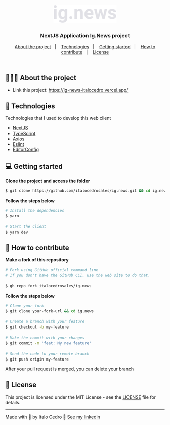 <h1 align="center">
  <img alt="Logo" src="https://github.com/italocedrosales/ig.news/blob/develop/public/images/logo.svg" width="200px">
</h1>

<h3 align="center">
  NextJS Application Ig.News project
</h3>


<!-- <p align="center">
  <img alt="issues" src="https://img.shields.io/github/issues/italocedrosales/gobarber-api">

  <img alt="forks" src="https://img.shields.io/github/forks/italocedrosales/gobarber-api">

  <img alt="stars" src="https://img.shields.io/github/stars/italocedrosales/gobarber-api">

  <img alt="license" src="https://img.shields.io/github/license/italocedrosales/gobarber-api">
</p> -->

<p align="center">
  <a href="#%EF%B8%8F-about-the-project">About the project</a>&nbsp;&nbsp;&nbsp;|&nbsp;&nbsp;&nbsp;
  <a href="#-technologies">Technologies</a>&nbsp;&nbsp;&nbsp;|&nbsp;&nbsp;&nbsp;
  <a href="#-getting-started">Getting started</a>&nbsp;&nbsp;&nbsp;|&nbsp;&nbsp;&nbsp;
  <a href="#-how-to-contribute">How to contribute</a>&nbsp;&nbsp;&nbsp;|&nbsp;&nbsp;&nbsp;
  <a href="#-license">License</a>
</p>

</br>

<!-- <p align="center">
  <img alt="Layout" src="">
</p> -->

## 💇🏻‍♂️ About the project

* Link this project: https://ig-news-italocedro.vercel.app/

<!-- Soon -->

<!-- To see the **api**, click here: [GoBarber Rest API](https://github.com/italocedrosales/gobarber-api)</br> -->
<!-- To see the **mobile client**, click here: [GoBarber Mobile](https://github.com/EliasGcf/gobarber-mobile) -->

## 🚀 Technologies

Technologies that I used to develop this web client

- [NextJS](https://nextjs.org/)
- [TypeScript](https://www.typescriptlang.org/)
- [Axios](https://github.com/axios/axios)
- [Eslint](https://eslint.org/)
- [EditorConfig](https://editorconfig.org/)

## 💻 Getting started

**Clone the project and access the folder**

```bash
$ git clone https://github.com/italocedrosales/ig.news.git && cd ig.news
```

**Follow the steps below**

```bash
# Install the dependencies
$ yarn

# Start the client
$ yarn dev
```

## 🤔 How to contribute

**Make a fork of this repository**

```bash
# Fork using GitHub official command line
# If you don't have the GitHub CLI, use the web site to do that.

$ gh repo fork italocedrosales/ig.news
```

**Follow the steps below**

```bash
# Clone your fork
$ git clone your-fork-url && cd ig.news

# Create a branch with your feature
$ git checkout -b my-feature

# Make the commit with your changes
$ git commit -m 'feat: My new feature'

# Send the code to your remote branch
$ git push origin my-feature
```

After your pull request is merged, you can delete your branch

## 📝 License

This project is licensed under the MIT License - see the [LICENSE](LICENSE) file for details.

---

Made with 💜 by Italo Cedro 👋 [See my linkedin](https://www.linkedin.com/in/italo-cedro-sales-452172119/)
